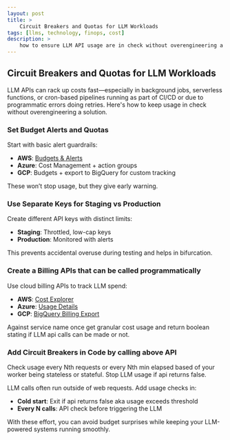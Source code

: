 ```yaml
---
layout: post
title: >
    Circuit Breakers and Quotas for LLM Workloads
tags: [llms, technology, finops, cost]
description: >
    how to ensure LLM API usage are in check without overengineering a solution.
---
```


## Circuit Breakers and Quotas for LLM Workloads

LLM APIs can rack up costs fast—especially in background jobs, serverless functions, or cron-based pipelines running as part of CI/CD or due to programmatic errors doing retries. Here's how to keep usage in check without overengineering a solution.

### Set Budget Alerts and Quotas

Start with basic alert guardrails:

- **AWS**: [Budgets & Alerts](https://docs.aws.amazon.com/cost-management/latest/userguide/budgets-create.html)
- **Azure**: Cost Management + action groups
- **GCP**: Budgets + export to BigQuery for custom tracking

These won’t stop usage, but they give early warning.

### Use Separate Keys for Staging vs Production

Create different API keys with distinct limits:

- **Staging**: Throttled, low-cap keys
- **Production**: Monitored with alerts

This prevents accidental overuse during testing and helps in bifurcation.

### Create a Billing APIs that can be called programmatically

Use cloud billing APIs to track LLM spend:

- **AWS**: [Cost Explorer](https://docs.aws.amazon.com/aws-cost-management/latest/APIReference/API_GetCostAndUsage.html)
- **Azure**: [Usage Details](https://learn.microsoft.com/en-us/rest/api/consumption/)
- **GCP**: [BigQuery Billing Export](https://cloud.google.com/billing/docs/how-to/export-data-bigquery)

Against service name once get granular cost usage and return boolean stating if LLM api calls can be made or not.

### Add Circuit Breakers in Code by calling above API

Check usage every Nth requests or every Nth min elapsed based of your worker being stateless or stateful. Stop LLM usage if api returns false.

LLM calls often run outside of web requests. Add usage checks in:

- **Cold start**: Exit if api returns false aka usage exceeds threshold
- **Every N calls**: API check before triggering the LLM

With these effort, you can avoid budget surprises while keeping your LLM-powered systems running smoothly.
